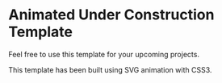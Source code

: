 # Animated Under Construction Template


Feel free to use this template for your upcoming projects.

This template has been built using SVG animation with CSS3.
